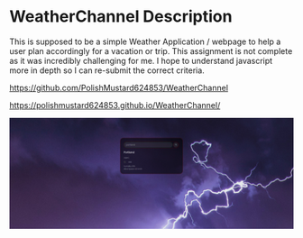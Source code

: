 # WeatherChannel Description

This is supposed to be a simple Weather Application / webpage to help a user plan accordingly for a vacation or trip.
This assignment is not complete as it was incredibly challenging for me. I hope to understand javascript more in depth so I can re-submit the correct criteria.

<!-- Links -->

https://github.com/PolishMustard624853/WeatherChannel

https://polishmustard624853.github.io/WeatherChannel/


<!-- Screenshot -->

![Screenshot of page](./127.0.0.1_5501_index.html%20(2).png)

